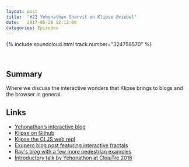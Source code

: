 ```yaml
---
layout: post
title:  "#22 Yehonathan Sharvit on Klipse @viebel"
date:   2017-05-28 12:12:00
categories: Episodes
---
```


{% include soundcloud.html track.number="324756570" %}

<br>

## Summary

Where we discuss the interactive wonders that Klipse brings to blogs and the browser in general.

## Links

- <a href="http://blog.klipse.tech/" target="_blank">Yehonathan’s interactive blog</a>
- <a href="https://github.com/viebel/klipse" target="_blank">Klipse on Github</a>
- <a href="http://app.klipse.tech/" target="_blank">Klipse the CLJS web repl</a>
- <a href="http://exupero.org/hazard/post/fractals/"
     target="_blank">Exupero blog post featuring interactive fractals</a>
- <a href="http://blog.opengrail.com/clojure/clojurescript/functional/2017/04/17/numbers-text.html"
     target="_blank">Ray's blog with a few more pedestrian examples</a>
- <a href="https://www.youtube.com/watch?v=33mTFjPIN10"
     target="_blank">Introductory talk by Yehonathon at ClojuTre 2016</a>


